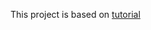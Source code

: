 This project is based on [tutorial](https://www.joe-bergeron.com/posts/Writing%20a%20Tiny%20x86%20Bootloader/)